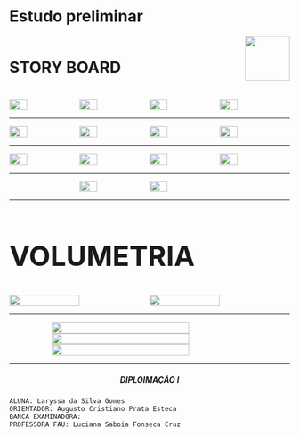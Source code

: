 # Estudo preliminar


<div align="justify" class="body-text">

<div style="display:flex; justify-content: space-between;">
  <h1 style="margin-bottom:40px">STORY BOARD</h1>
  <img style="width:80px;" src='assets/images/norte.png'/>
</div>

<div style="display:flex;">
    <img style="width:25%;" src='assets/images/p1.jpeg'/>
    <img style="width:25%;" src='assets/images/p2.jpeg'/>
    <img style="width:25%;" src='assets/images/p3.jpeg'/>
    <img style="width:25%;" src='assets/images/p4.jpeg'/>
</div>

----

<div style="display:flex;">
    <img style="width:25%;" src='assets/images/p5.jpeg'/>
    <img style="width:25%;" src='assets/images/p6.jpeg'/>
    <img style="width:25%;" src='assets/images/p9.jpeg'/>
    <img style="width:25%;" src='assets/images/p10.jpeg'/>
</div>

----

<div style="display:flex;">
    <img style="width:25%;" src='assets/images/p11.jpeg'/>
    <img style="width:25%;" src='assets/images/p12.jpeg'/>
    <img style="width:25%;" src='assets/images/p13.jpeg'/>
    <img style="width:25%;" src='assets/images/p14.jpeg'/>
</div>

----

<div style="display:flex; justify-content:center;">
    <img style="width:25%;" src='assets/images/p15.jpeg'/>
    <img style="width:25%;" src='assets/images/p16.jpeg'/>
</div>

----

<h1 style="font-size:50px; margin-bottom:40px">VOLUMETRIA</h1>

<div style="display:flex;">
    <img style="width:50%;" src='assets/images/p8.png'/>
    <img style="width:50%;" src='assets/images/p7.png'/>
</div>

----


<div style="display:flex; align-items:center; flex-direction:column">
  <img style="width:70%;" src='assets/images/volumetria1.jpg'/>

  <img style="width:70%;" src='assets/images/volumetria2.jpg'/>

  <img style="width:70%;" src='assets/images/volumetria3.jpg'/>
</div>



----

##### <center> DIPLOIMAÇÃO I

  <div class="body-bottom">

    ALUNA: Laryssa da Silva Gomes
    ORIENTADOR: Augusto Cristiano Prata Esteca
    BANCA EXAMINADORA:
    PROFESSORA FAU: Luciana Saboia Fonseca Cruz

  </div>

</div>
